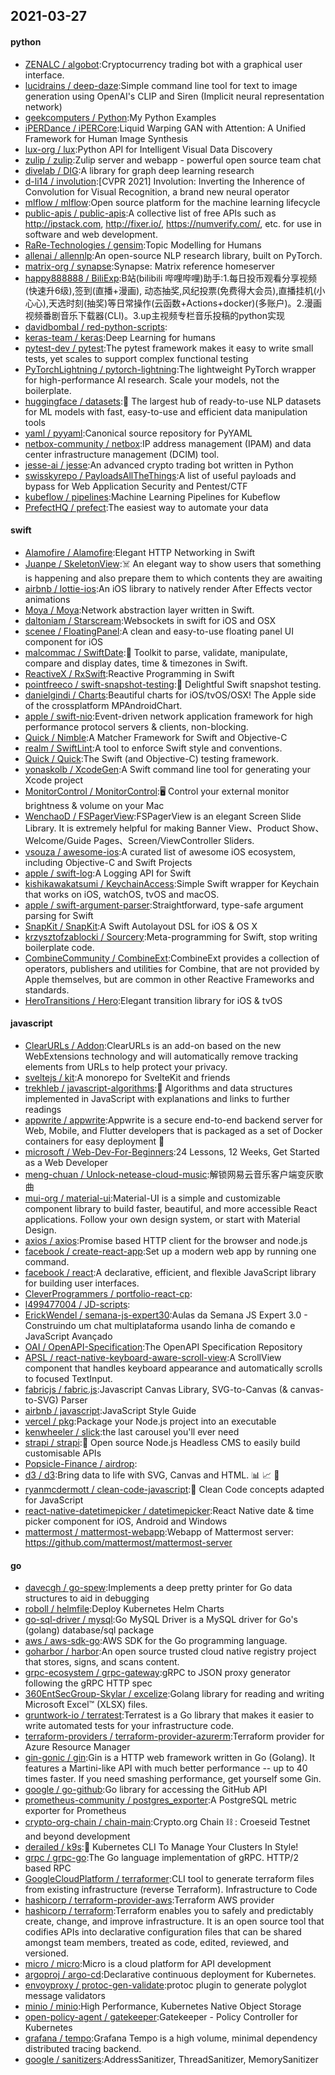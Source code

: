 ## 2021-03-27

#### python
* [ZENALC / algobot](https://github.com/ZENALC/algobot):Cryptocurrency trading bot with a graphical user interface.
* [lucidrains / deep-daze](https://github.com/lucidrains/deep-daze):Simple command line tool for text to image generation using OpenAI's CLIP and Siren (Implicit neural representation network)
* [geekcomputers / Python](https://github.com/geekcomputers/Python):My Python Examples
* [iPERDance / iPERCore](https://github.com/iPERDance/iPERCore):Liquid Warping GAN with Attention: A Unified Framework for Human Image Synthesis
* [lux-org / lux](https://github.com/lux-org/lux):Python API for Intelligent Visual Data Discovery
* [zulip / zulip](https://github.com/zulip/zulip):Zulip server and webapp - powerful open source team chat
* [divelab / DIG](https://github.com/divelab/DIG):A library for graph deep learning research
* [d-li14 / involution](https://github.com/d-li14/involution):[CVPR 2021] Involution: Inverting the Inherence of Convolution for Visual Recognition, a brand new neural operator
* [mlflow / mlflow](https://github.com/mlflow/mlflow):Open source platform for the machine learning lifecycle
* [public-apis / public-apis](https://github.com/public-apis/public-apis):A collective list of free APIs such as http://ipstack.com, http://fixer.io/, https://numverify.com/, etc. for use in software and web development.
* [RaRe-Technologies / gensim](https://github.com/RaRe-Technologies/gensim):Topic Modelling for Humans
* [allenai / allennlp](https://github.com/allenai/allennlp):An open-source NLP research library, built on PyTorch.
* [matrix-org / synapse](https://github.com/matrix-org/synapse):Synapse: Matrix reference homeserver
* [happy888888 / BiliExp](https://github.com/happy888888/BiliExp):B站(bilibili 哔哩哔哩)助手:1.每日投币观看分享视频(快速升6级),签到(直播+漫画), 动态抽奖,风纪投票(免费得大会员),直播挂机(小心心),天选时刻(抽奖)等日常操作(云函数+Actions+docker)(多账户)。2.漫画视频番剧音乐下载器(CLI)。3.up主视频专栏音乐投稿的python实现
* [davidbombal / red-python-scripts](https://github.com/davidbombal/red-python-scripts):
* [keras-team / keras](https://github.com/keras-team/keras):Deep Learning for humans
* [pytest-dev / pytest](https://github.com/pytest-dev/pytest):The pytest framework makes it easy to write small tests, yet scales to support complex functional testing
* [PyTorchLightning / pytorch-lightning](https://github.com/PyTorchLightning/pytorch-lightning):The lightweight PyTorch wrapper for high-performance AI research. Scale your models, not the boilerplate.
* [huggingface / datasets](https://github.com/huggingface/datasets):🤗
The largest hub of ready-to-use NLP datasets for ML models with fast, easy-to-use and efficient data manipulation tools
* [yaml / pyyaml](https://github.com/yaml/pyyaml):Canonical source repository for PyYAML
* [netbox-community / netbox](https://github.com/netbox-community/netbox):IP address management (IPAM) and data center infrastructure management (DCIM) tool.
* [jesse-ai / jesse](https://github.com/jesse-ai/jesse):An advanced crypto trading bot written in Python
* [swisskyrepo / PayloadsAllTheThings](https://github.com/swisskyrepo/PayloadsAllTheThings):A list of useful payloads and bypass for Web Application Security and Pentest/CTF
* [kubeflow / pipelines](https://github.com/kubeflow/pipelines):Machine Learning Pipelines for Kubeflow
* [PrefectHQ / prefect](https://github.com/PrefectHQ/prefect):The easiest way to automate your data

#### swift
* [Alamofire / Alamofire](https://github.com/Alamofire/Alamofire):Elegant HTTP Networking in Swift
* [Juanpe / SkeletonView](https://github.com/Juanpe/SkeletonView):☠️
An elegant way to show users that something is happening and also prepare them to which contents they are awaiting
* [airbnb / lottie-ios](https://github.com/airbnb/lottie-ios):An iOS library to natively render After Effects vector animations
* [Moya / Moya](https://github.com/Moya/Moya):Network abstraction layer written in Swift.
* [daltoniam / Starscream](https://github.com/daltoniam/Starscream):Websockets in swift for iOS and OSX
* [scenee / FloatingPanel](https://github.com/scenee/FloatingPanel):A clean and easy-to-use floating panel UI component for iOS
* [malcommac / SwiftDate](https://github.com/malcommac/SwiftDate):🐔
Toolkit to parse, validate, manipulate, compare and display dates, time & timezones in Swift.
* [ReactiveX / RxSwift](https://github.com/ReactiveX/RxSwift):Reactive Programming in Swift
* [pointfreeco / swift-snapshot-testing](https://github.com/pointfreeco/swift-snapshot-testing):📸
Delightful Swift snapshot testing.
* [danielgindi / Charts](https://github.com/danielgindi/Charts):Beautiful charts for iOS/tvOS/OSX! The Apple side of the crossplatform MPAndroidChart.
* [apple / swift-nio](https://github.com/apple/swift-nio):Event-driven network application framework for high performance protocol servers & clients, non-blocking.
* [Quick / Nimble](https://github.com/Quick/Nimble):A Matcher Framework for Swift and Objective-C
* [realm / SwiftLint](https://github.com/realm/SwiftLint):A tool to enforce Swift style and conventions.
* [Quick / Quick](https://github.com/Quick/Quick):The Swift (and Objective-C) testing framework.
* [yonaskolb / XcodeGen](https://github.com/yonaskolb/XcodeGen):A Swift command line tool for generating your Xcode project
* [MonitorControl / MonitorControl](https://github.com/MonitorControl/MonitorControl):🖥
Control your external monitor brightness & volume on your Mac
* [WenchaoD / FSPagerView](https://github.com/WenchaoD/FSPagerView):FSPagerView is an elegant Screen Slide Library. It is extremely helpful for making Banner View、Product Show、Welcome/Guide Pages、Screen/ViewController Sliders.
* [vsouza / awesome-ios](https://github.com/vsouza/awesome-ios):A curated list of awesome iOS ecosystem, including Objective-C and Swift Projects
* [apple / swift-log](https://github.com/apple/swift-log):A Logging API for Swift
* [kishikawakatsumi / KeychainAccess](https://github.com/kishikawakatsumi/KeychainAccess):Simple Swift wrapper for Keychain that works on iOS, watchOS, tvOS and macOS.
* [apple / swift-argument-parser](https://github.com/apple/swift-argument-parser):Straightforward, type-safe argument parsing for Swift
* [SnapKit / SnapKit](https://github.com/SnapKit/SnapKit):A Swift Autolayout DSL for iOS & OS X
* [krzysztofzablocki / Sourcery](https://github.com/krzysztofzablocki/Sourcery):Meta-programming for Swift, stop writing boilerplate code.
* [CombineCommunity / CombineExt](https://github.com/CombineCommunity/CombineExt):CombineExt provides a collection of operators, publishers and utilities for Combine, that are not provided by Apple themselves, but are common in other Reactive Frameworks and standards.
* [HeroTransitions / Hero](https://github.com/HeroTransitions/Hero):Elegant transition library for iOS & tvOS

#### javascript
* [ClearURLs / Addon](https://github.com/ClearURLs/Addon):ClearURLs is an add-on based on the new WebExtensions technology and will automatically remove tracking elements from URLs to help protect your privacy.
* [sveltejs / kit](https://github.com/sveltejs/kit):A monorepo for SvelteKit and friends
* [trekhleb / javascript-algorithms](https://github.com/trekhleb/javascript-algorithms):📝
Algorithms and data structures implemented in JavaScript with explanations and links to further readings
* [appwrite / appwrite](https://github.com/appwrite/appwrite):Appwrite is a secure end-to-end backend server for Web, Mobile, and Flutter developers that is packaged as a set of Docker containers for easy deployment
🚀
* [microsoft / Web-Dev-For-Beginners](https://github.com/microsoft/Web-Dev-For-Beginners):24 Lessons, 12 Weeks, Get Started as a Web Developer
* [meng-chuan / Unlock-netease-cloud-music](https://github.com/meng-chuan/Unlock-netease-cloud-music):解锁网易云音乐客户端变灰歌曲
* [mui-org / material-ui](https://github.com/mui-org/material-ui):Material-UI is a simple and customizable component library to build faster, beautiful, and more accessible React applications. Follow your own design system, or start with Material Design.
* [axios / axios](https://github.com/axios/axios):Promise based HTTP client for the browser and node.js
* [facebook / create-react-app](https://github.com/facebook/create-react-app):Set up a modern web app by running one command.
* [facebook / react](https://github.com/facebook/react):A declarative, efficient, and flexible JavaScript library for building user interfaces.
* [CleverProgrammers / portfolio-react-cp](https://github.com/CleverProgrammers/portfolio-react-cp):
* [l499477004 / JD-scripts](https://github.com/l499477004/JD-scripts):
* [ErickWendel / semana-js-expert30](https://github.com/ErickWendel/semana-js-expert30):Aulas da Semana JS Expert 3.0 - Construindo um chat multiplataforma usando linha de comando e JavaScript Avançado
* [OAI / OpenAPI-Specification](https://github.com/OAI/OpenAPI-Specification):The OpenAPI Specification Repository
* [APSL / react-native-keyboard-aware-scroll-view](https://github.com/APSL/react-native-keyboard-aware-scroll-view):A ScrollView component that handles keyboard appearance and automatically scrolls to focused TextInput.
* [fabricjs / fabric.js](https://github.com/fabricjs/fabric.js):Javascript Canvas Library, SVG-to-Canvas (& canvas-to-SVG) Parser
* [airbnb / javascript](https://github.com/airbnb/javascript):JavaScript Style Guide
* [vercel / pkg](https://github.com/vercel/pkg):Package your Node.js project into an executable
* [kenwheeler / slick](https://github.com/kenwheeler/slick):the last carousel you'll ever need
* [strapi / strapi](https://github.com/strapi/strapi):🚀
Open source Node.js Headless CMS to easily build customisable APIs
* [Popsicle-Finance / airdrop](https://github.com/Popsicle-Finance/airdrop):
* [d3 / d3](https://github.com/d3/d3):Bring data to life with SVG, Canvas and HTML.
📊
📈
🎉
* [ryanmcdermott / clean-code-javascript](https://github.com/ryanmcdermott/clean-code-javascript):🛁
Clean Code concepts adapted for JavaScript
* [react-native-datetimepicker / datetimepicker](https://github.com/react-native-datetimepicker/datetimepicker):React Native date & time picker component for iOS, Android and Windows
* [mattermost / mattermost-webapp](https://github.com/mattermost/mattermost-webapp):Webapp of Mattermost server: https://github.com/mattermost/mattermost-server

#### go
* [davecgh / go-spew](https://github.com/davecgh/go-spew):Implements a deep pretty printer for Go data structures to aid in debugging
* [roboll / helmfile](https://github.com/roboll/helmfile):Deploy Kubernetes Helm Charts
* [go-sql-driver / mysql](https://github.com/go-sql-driver/mysql):Go MySQL Driver is a MySQL driver for Go's (golang) database/sql package
* [aws / aws-sdk-go](https://github.com/aws/aws-sdk-go):AWS SDK for the Go programming language.
* [goharbor / harbor](https://github.com/goharbor/harbor):An open source trusted cloud native registry project that stores, signs, and scans content.
* [grpc-ecosystem / grpc-gateway](https://github.com/grpc-ecosystem/grpc-gateway):gRPC to JSON proxy generator following the gRPC HTTP spec
* [360EntSecGroup-Skylar / excelize](https://github.com/360EntSecGroup-Skylar/excelize):Golang library for reading and writing Microsoft Excel™ (XLSX) files.
* [gruntwork-io / terratest](https://github.com/gruntwork-io/terratest):Terratest is a Go library that makes it easier to write automated tests for your infrastructure code.
* [terraform-providers / terraform-provider-azurerm](https://github.com/terraform-providers/terraform-provider-azurerm):Terraform provider for Azure Resource Manager
* [gin-gonic / gin](https://github.com/gin-gonic/gin):Gin is a HTTP web framework written in Go (Golang). It features a Martini-like API with much better performance -- up to 40 times faster. If you need smashing performance, get yourself some Gin.
* [google / go-github](https://github.com/google/go-github):Go library for accessing the GitHub API
* [prometheus-community / postgres_exporter](https://github.com/prometheus-community/postgres_exporter):A PostgreSQL metric exporter for Prometheus
* [crypto-org-chain / chain-main](https://github.com/crypto-org-chain/chain-main):Crypto.org Chain
⛓
: Croeseid Testnet and beyond development
* [derailed / k9s](https://github.com/derailed/k9s):🐶
Kubernetes CLI To Manage Your Clusters In Style!
* [grpc / grpc-go](https://github.com/grpc/grpc-go):The Go language implementation of gRPC. HTTP/2 based RPC
* [GoogleCloudPlatform / terraformer](https://github.com/GoogleCloudPlatform/terraformer):CLI tool to generate terraform files from existing infrastructure (reverse Terraform). Infrastructure to Code
* [hashicorp / terraform-provider-aws](https://github.com/hashicorp/terraform-provider-aws):Terraform AWS provider
* [hashicorp / terraform](https://github.com/hashicorp/terraform):Terraform enables you to safely and predictably create, change, and improve infrastructure. It is an open source tool that codifies APIs into declarative configuration files that can be shared amongst team members, treated as code, edited, reviewed, and versioned.
* [micro / micro](https://github.com/micro/micro):Micro is a cloud platform for API development
* [argoproj / argo-cd](https://github.com/argoproj/argo-cd):Declarative continuous deployment for Kubernetes.
* [envoyproxy / protoc-gen-validate](https://github.com/envoyproxy/protoc-gen-validate):protoc plugin to generate polyglot message validators
* [minio / minio](https://github.com/minio/minio):High Performance, Kubernetes Native Object Storage
* [open-policy-agent / gatekeeper](https://github.com/open-policy-agent/gatekeeper):Gatekeeper - Policy Controller for Kubernetes
* [grafana / tempo](https://github.com/grafana/tempo):Grafana Tempo is a high volume, minimal dependency distributed tracing backend.
* [google / sanitizers](https://github.com/google/sanitizers):AddressSanitizer, ThreadSanitizer, MemorySanitizer
